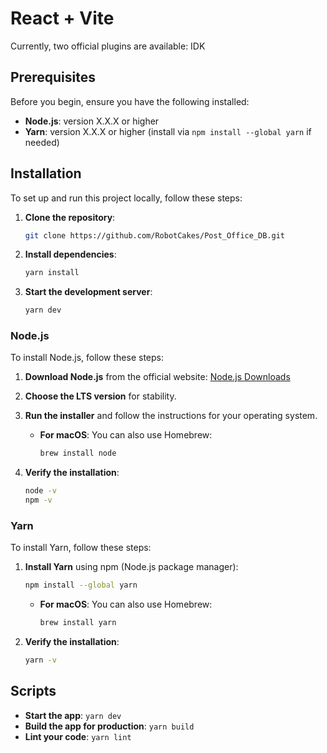 # React + Vite
Currently, two official plugins are available: IDK

## Prerequisites
Before you begin, ensure you have the following installed:
- **Node.js**: version X.X.X or higher
- **Yarn**: version X.X.X or higher (install via `npm install --global yarn` if needed)

## Installation
To set up and run this project locally, follow these steps:

1. **Clone the repository**:
    ```bash
    git clone https://github.com/RobotCakes/Post_Office_DB.git
    ```

2. **Install dependencies**:
    ```bash
    yarn install
    ```

3. **Start the development server**:
    ```bash
    yarn dev
    ```

### Node.js
To install Node.js, follow these steps:

1. **Download Node.js** from the official website: [Node.js Downloads](https://nodejs.org/)
2. **Choose the LTS version** for stability.
3. **Run the installer** and follow the instructions for your operating system.

   - **For macOS**: You can also use Homebrew:
     ```bash
     brew install node
     ```

4. **Verify the installation**:
    ```bash
    node -v
    npm -v
    ```

### Yarn
To install Yarn, follow these steps:

1. **Install Yarn** using npm (Node.js package manager):
    ```bash
    npm install --global yarn
    ```

   - **For macOS**: You can also use Homebrew:
     ```bash
     brew install yarn
     ```

2. **Verify the installation**:
    ```bash
    yarn -v
    ```

## Scripts
- **Start the app**: `yarn dev`
- **Build the app for production**: `yarn build`
- **Lint your code**: `yarn lint`
